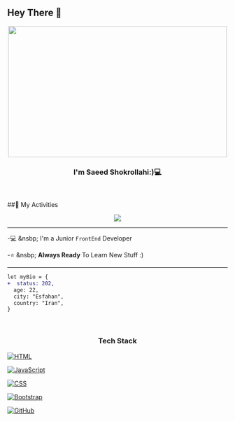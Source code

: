 ## Hey There 👋

<p align="center">
<img width="500px" height="300px" src="https://user-images.githubusercontent.com/74038190/212749447-bfb7e725-6987-49d9-ae85-2015e3e7cc41.gif" />
</p>
<h3 align="center"> I'm Saeed Shokrollahi:)💻</h3> 

<br/><br/>
##📜 My Activities

<p align="center">
  <img src="https://github-readme-stats.vercel.app/api?username=saeed-devee&show_icons=true&theme=radical">
</p>

----
-💻 &nsbp; I'm a Junior `FrontEnd` Developer

-⭐ &nsbp; **Always Ready** To Learn New Stuff :)

----
```diff
let myBio = {
+  status: 202,
  age: 22,
  city: "Esfahan",
  country: "Iran",
}
```
<br/>
<h3 align="center">Tech Stack</h2>

<p align="center">
  
 [![HTML](https://img.shields.io/badge/HTML-%23E34F26.svg?logo=html5&logoColor=white)](#)
  
 [![JavaScript](https://img.shields.io/badge/JavaScript-F7DF1E?logo=javascript&logoColor=000)](#)
 
 [![CSS](https://img.shields.io/badge/CSS-1572B6?logo=css3&logoColor=fff)](#)
 
 [![Bootstrap](https://img.shields.io/badge/Bootstrap-7952B3?logo=bootstrap&logoColor=fff)](#)
 
 [![GitHub](https://img.shields.io/badge/GitHub-%23121011.svg?logo=github&logoColor=white)](#)
 
</p>
 
